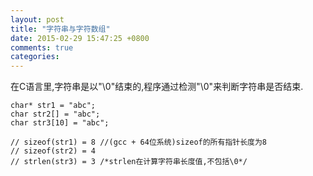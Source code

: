 ```yaml
---
layout: post
title: "字符串与字符数组"
date: 2015-02-29 15:47:25 +0800
comments: true
categories: 
---
```


在C语言里,字符串是以"\0"结束的,程序通过检测"\0"来判断字符串是否结束.

	char* str1 = "abc";
	char str2[] = "abc";
	char str3[10] = "abc";

	// sizeof(str1) = 8 //(gcc + 64位系统)sizeof的所有指针长度为8
	// sizeof(str2) = 4 
	// strlen(str3) = 3 /*strlen在计算字符串长度值,不包括\0*/




 